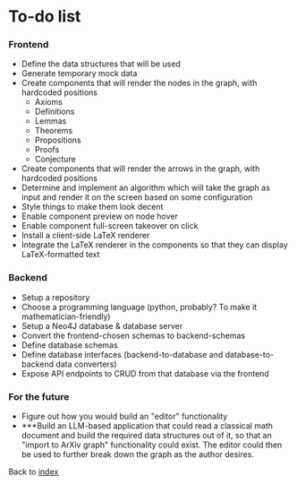 # To-do list

### Frontend

- Define the data structures that will be used
- Generate temporary mock data
- Create components that will render the nodes in the graph, with hardcoded positions
    - Axioms
    - Definitions
    - Lemmas
    - Theorems
    - Propositions
    - Proofs
    - Conjecture
- Create components that will render the arrows in the graph, with hardcoded positions
- Determine and implement an algorithm which will take the graph as input and render it on the screen based on some configuration
- Style things to make them look decent
- Enable component preview on node hover
- Enable component full-screen takeover on click
- Install a client-side LaTeX renderer
- Integrate the LaTeX renderer in the components so that they can display LaTeX-formatted text

### Backend

- Setup a repository
- Choose a programming language (python, probably? To make it mathematician-friendly)
- Setup a Neo4J database & database server
- Convert the frontend-chosen schemas to backend-schemas
- Define database schemas
- Define database interfaces (backend-to-database and database-to-backend data converters)
- Expose API endpoints to CRUD from that database via the frontend

### For the future

- Figure out how you would build an "editor" functionality
- ***Build an LLM-based application that could read a classical math document and build the required data structures out of it, so that an "import to ArXiv graph" functionality could exist. The editor could then be used to further break down the graph as the author desires.

Back to [index](./index.md)